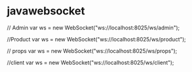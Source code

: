 # javawebsocket

// Admin
var ws = new WebSocket("ws://localhost:8025/ws/admin");

//Product
var ws = new WebSocket("ws://localhost:8025/ws/product");

// props
var ws = new WebSocket("ws://localhost:8025/ws/props");

//client
var ws = new WebSocket("ws://localhost:8025/ws/client");
